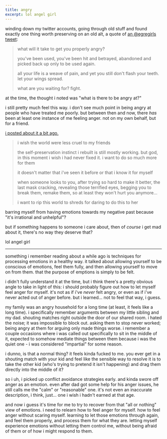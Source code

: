 ```yaml
---
title: angry
excerpt: lol angel girl
---
```

winding down my twitter accounts, going through old stuff and found exactly one thing worth preserving on an old alt, a quote of [an @egregirls tweet](https://twitter.com/egregirls/status/1584729214489890816):

> what will it take to get you properly angry?
>
> you've been used, you've been hit and betrayed, abandoned and picked back up only to be used again.
>
> all your life is a weave of pain, and yet you still don't flash your teeth. let your wings spread. 
>
> what are you waiting for? fight.

at the time, the thought i noted was "what is there to be angry at?"

i still pretty much feel this way. i don't see much point in being angry at people who have treated me poorly. but between then and now, there *has* been at least one instance of me feeling anger. not on my own behalf, but for a friend.

[i posted about it a bit ago.](https://eldritch.cafe/@eribleh/109156800276386840)

> i wish the world were less cruel to my friends
>
> the self-preservation instinct i rebuilt is still mostly working. but god, in this moment i wish i had never fixed it. i want to do so much more for them
>
> it doesn't matter that i've seen it before or that i know it for myself
>
> when someone looks to you, after trying so hard to make it better, the last mask cracking, revealing those terrified eyes, begging you to break them, remake them, so at least they won't hurt you anymore...
>
> i want to rip this world to shreds for daring to do this to her

barring myself from having emotions towards my negative past because "it's irrational and unhelpful"?

but if something happens to someone i care about, then of *course* i get mad about it, there's no way they deserve that?

lol angel girl

---

something i remember reading about a while ago is techniques for processing emotions in a healthy way. it talked about allowing yourself to be conscious of emotions, feel them fully, and then allowing yourself to move on from them. that the purpose of emptions is simply to be felt.

i didn't fully understand it at the time, but i think there's a pretty obvious angle to take in light of this: i should probably figure out how to let myself feel anger for myself. it's not as if i've *never* felt angry, or even as if i've never acted out of anger before. but i learned... not to feel that way, i guess.

my family was an angry household for a long time (at least, it feels like a long time). i specifically remember arguments between my little sibling and my dad. shouting matches right outside the door of our shared room. i hated the noise; it was impossible to block out. asking them to stop never worked; being angry at them for arguing only made things worse. i remember a couple occasions where i was called out specifically to sit in the middle of it, expected to somehow mediate things between them because i was the quiet one - i was considered "impartial" for some reason.

i dunno, is that a normal thing? it feels kinda fucked to me. you ever get in a shouting match with your kid and feel like the sensible way to resolve it is to take the other kid (who's trying to pretend it isn't happening) and drag them directly into the middle of it?

so i uh, i picked up conflict avoidance strategies early. and kinda swore off anger as an emotion. even after dad got some help for his anger issues, he still calls me the "calm" or "reasonable" one. it's not even an inaccurate description, i think, just... one i wish i hadn't earned at that age.

and now i guess it's time for me to try to recover from that "all or nothing" view of emotions. i need to relearn how to feel anger for myself. how to feel anger without scaring myself. learning to let those emotions through again, and feel them properly, and process them for what they are. letting myself experience emotions without letting them control me, without being afraid of them or of how i might respond to them.
